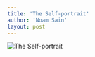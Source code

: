 ```yaml
---
title: 'The Self-portrait'
author: 'Noam Sain'
layout: post
---
```


![The Self-portrait](https://2.bp.blogspot.com/_8aN4krk1nsk/S23z5rtggfI/AAAAAAAAAV8/iQFMBdDv3dk/s1600/image001.jpg "The Self-portrait")
